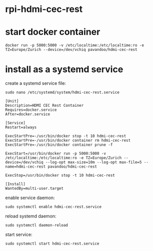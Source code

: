# rpi-hdmi-cec-rest

# start docker container

    docker run -p 5000:5000 -v /etc/localtime:/etc/localtime:ro -e TZ=Europe/Zurich --device=/dev/vchiq pavandoo/hdmi-cec-rest

# install as a systemd service

create a systemd service file: 

    sudo nano /etc/systemd/system/hdmi-cec-rest.service

    [Unit]
    Description=HDMI CEC Rest Container
    Requires=docker.service
    After=docker.service

    [Service]
    Restart=always

    ExecStartPre=-/usr/bin/docker stop -t 10 hdmi-cec-rest
    ExecStartPre=-/usr/bin/docker container rm hdmi-cec-rest
    ExecStartPre=-/usr/bin/docker container prune -f

    ExecStart=/usr/bin/docker run -p 5000:5000 -v /etc/localtime:/etc/localtime:ro -e TZ=Europe/Zurich --device=/dev/vchiq --log-opt max-size=10m --log-opt max-file=5 --name=hdmi-cec-rest pavandoo/hdmi-cec-rest

    ExecStop=/usr/bin/docker stop -t 10 hdmi-cec-rest

    [Install]
    WantedBy=multi-user.target
    
 enable service daemon:
 
    sudo systemctl enable hdmi-cec-rest.service
 
 reload systemd daemon:
 
    sudo systemctl daemon-reload
  
  start service:
  
    sudo systemctl start hdmi-cec-rest.service 
